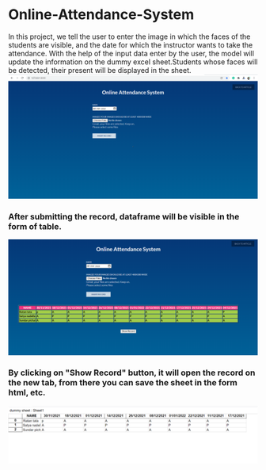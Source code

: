 # Online-Attendance-System
In this project, we tell the user to enter the image in which the faces of the students are visible, and the date for which the instructor wants to take the attendance.
With the help of the input data enter by the user, the model will update the information on the dummy excel sheet.Students whose faces will be detected, their present will be displayed in the sheet.
![](docs/images/image.png)

### After submitting the record, dataframe will be visible in the form of table.
![](docs/images/image2.PNG)

### By clicking on "Show Record" button, it will open the record on the new tab, from there you can save the sheet in the form html, etc.
![](docs/images/image3.PNG)
